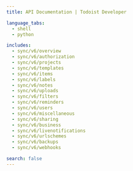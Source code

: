 ```yaml
---
title: API Documentation | Todoist Developer

language_tabs:
  - shell
  - python

includes:
  - sync/v6/overview
  - sync/v6/authorization
  - sync/v6/projects
  - sync/v6/templates
  - sync/v6/items
  - sync/v6/labels
  - sync/v6/notes
  - sync/v6/uploads
  - sync/v6/filters
  - sync/v6/reminders
  - sync/v6/users
  - sync/v6/miscellaneous
  - sync/v6/sharing
  - sync/v6/business
  - sync/v6/livenotifications
  - sync/v6/urlschemes
  - sync/v6/backups
  - sync/v6/webhooks

search: false
---
```


<!--

The MIT License (MIT)

Copyright (c) 2014-2017 Doist

Permission is hereby granted, free of charge, to any person obtaining a copy
of this software and associated documentation files (the "Software"), to deal
in the Software without restriction, including without limitation the rights
to use, copy, modify, merge, publish, distribute, sublicense, and/or sell
copies of the Software, and to permit persons to whom the Software is
furnished to do so, subject to the following conditions:

The above copyright notice and this permission notice shall be included in all
copies or substantial portions of the Software.

THE SOFTWARE IS PROVIDED "AS IS", WITHOUT WARRANTY OF ANY KIND, EXPRESS OR
IMPLIED, INCLUDING BUT NOT LIMITED TO THE WARRANTIES OF MERCHANTABILITY,
FITNESS FOR A PARTICULAR PURPOSE AND NONINFRINGEMENT. IN NO EVENT SHALL THE
AUTHORS OR COPYRIGHT HOLDERS BE LIABLE FOR ANY CLAIM, DAMAGES OR OTHER
LIABILITY, WHETHER IN AN ACTION OF CONTRACT, TORT OR OTHERWISE, ARISING FROM,
OUT OF OR IN CONNECTION WITH THE SOFTWARE OR THE USE OR OTHER DEALINGS IN THE
SOFTWARE.

-->
